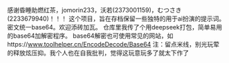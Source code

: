 感谢昏睡助燃红茶，jomorin233，沃若(2373001159)，むつさき(2233679940)！！！
这个项目，旨在存档保留一些独特的用于ai扮演的提示词。
密文统一base64。欢迎添砖加瓦。
仓库里我传了个用deepseek打包，简单易用的base64加解密程序。
base64解密也可使用常见的网站，如https://www.toolhelper.cn/EncodeDecode/Base64
注：留点米线，别光玩荤的释放炫压抑。我个人也在自我批判，觉得这玩意玩多了就太下作了
